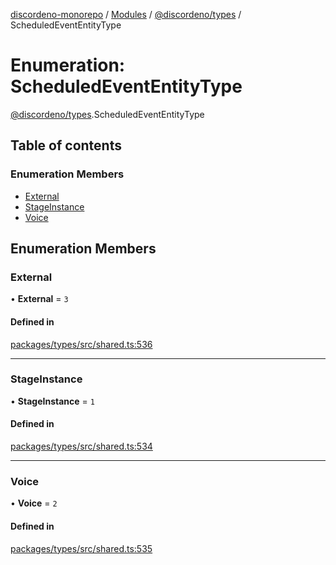[discordeno-monorepo](../README.md) / [Modules](../modules.md) / [@discordeno/types](../modules/discordeno_types.md) / ScheduledEventEntityType

# Enumeration: ScheduledEventEntityType

[@discordeno/types](../modules/discordeno_types.md).ScheduledEventEntityType

## Table of contents

### Enumeration Members

- [External](discordeno_types.ScheduledEventEntityType.md#external)
- [StageInstance](discordeno_types.ScheduledEventEntityType.md#stageinstance)
- [Voice](discordeno_types.ScheduledEventEntityType.md#voice)

## Enumeration Members

### External

• **External** = `3`

#### Defined in

[packages/types/src/shared.ts:536](https://github.com/deepsarda/discordeno/blob/c6dc30bb/packages/types/src/shared.ts#L536)

---

### StageInstance

• **StageInstance** = `1`

#### Defined in

[packages/types/src/shared.ts:534](https://github.com/deepsarda/discordeno/blob/c6dc30bb/packages/types/src/shared.ts#L534)

---

### Voice

• **Voice** = `2`

#### Defined in

[packages/types/src/shared.ts:535](https://github.com/deepsarda/discordeno/blob/c6dc30bb/packages/types/src/shared.ts#L535)
